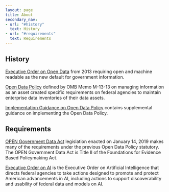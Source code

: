 ```yaml
---
layout: page
title: About
secondary_nav:
- url: "#history"
  text: History
- url: "#requirements"
  text: Requirements
---
```


## History

[Executive Order on Open
Data](https://www.govinfo.gov/content/pkg/CFR-2014-title3-vol1/pdf/CFR-2014-title3-vol1-eo13642.pdf)
from 2013 requiring open and machine readable as the new default for government information.

[Open Data Policy](https://obamawhitehouse.archives.gov/sites/default/files/omb/memoranda/2013/m-13-13.pdf)
defined by OMB Memo M-13-13 on managing information as an asset created specific
requirements on federal agencies to maintain enterprise data inventories of
their data assets.

[Implementation Guidance on Open Data Policy](https://project-open-data.cio.gov/implementation-guide/) contains supplemental
guidance on implementing the Open Data Policy.


## Requirements

[OPEN Government Data
Act](https://www.congress.gov/bill/115th-congress/house-bill/4174/text)
legislation enacted on January 14, 2019 makes many of the requirements under the
previous Open Data Policy statutory. The OPEN Government Data Act is Title II of
the Foundations for Evidence Based Policymaking Act.

[Executive Order on AI](https://www.whitehouse.gov/ai/executive-order-ai/) is
the Executive Order on Artificial Intelligence that directs federal agencies to
take actions designed to promote and protect American advancements in AI,
including actions to support discoverability and usability of federal data and
models on AI.

